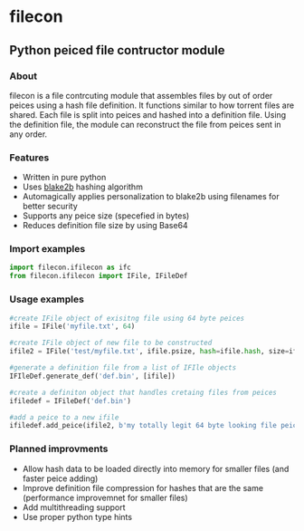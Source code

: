 # filecon
## Python peiced file contructor module

### About
filecon is a file contrcuting module that assembles files by out of order peices using a hash file definition. 
It functions similar to how torrent files are shared. Each file is split into peices and hashed into a definition file.
Using the definition file, the module can reconstruct the file from peices sent in any order.

### Features
- Written in pure python
- Uses [blake2b](https://www.blake2.net/) hashing algorithm
- Automagically applies personalization to blake2b using filenames for better security
- Supports any peice size (specefied in bytes)
- Reduces definition file size by using Base64

### Import examples
```Python
import filecon.ifilecon as ifc
from filecon.ifilecon import IFile, IFileDef
```

### Usage examples
```Python
#create IFile object of exisitng file using 64 byte peices
ifile = IFile('myfile.txt', 64)

#create IFile object of new file to be constructed 
ifile2 = IFile('test/myfile.txt', ifile.psize, hash=ifile.hash, size=ifile.size, start=ifile.start)

#generate a definition file from a list of IFIle objects
IFIleDef.generate_def('def.bin', [ifile])

#create a definiton object that handles cretaing files from peices
ifiledef = IFileDef('def.bin')

#add a peice to a new ifile
ifiledef.add_peice(ifile2, b'my totally legit 64 byte looking file peice')
```

### Planned improvments
- Allow hash data to be loaded directly into memory for smaller files (and faster peice adding)
- Improve definition file compression for hashes that are the same (performance improvemnet for smaller files)
- Add multithreading support
- Use proper python type hints  


